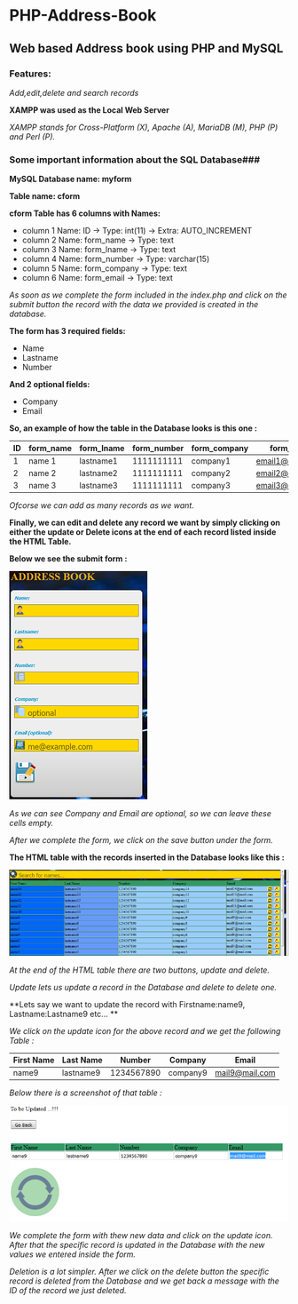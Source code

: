 # PHP-Address-Book

## Web based Address book using PHP and MySQL

### Features:
*Add,edit,delete and search records*

**XAMPP was used as the Local Web Server**

*XAMPP stands for Cross-Platform (X), Apache (A), MariaDB (M), PHP (P) and Perl (P).*

### Some important information about the SQL Database###
**MySQL Database name: myform**

**Table name: cform**

**cform Table has 6 columns with Names:**
- column 1 Name: ID           -> Type: int(11)     -> Extra: AUTO_INCREMENT
- column 2 Name: form_name    -> Type: text
- column 3 Name: form_lname   -> Type: text
- column 4 Name: form_number  -> Type: varchar(15)
- column 5 Name: form_company -> Type: text
- column 6 Name: form_email   -> Type: text

*As soon as we complete the form included in the index.php and click on the submit button
the record with the data we provided is created in the database.*

**The form has 3 required fields:**
- Name
- Lastname
- Number

**And 2 optional fields:**
- Company
- Email

**So, an example of how the table in the Database looks is this one :**

| ID | form_name | form_lname | form_number | form_company | form_email       |
|----|-----------|------------|-------------|--------------|------------------|
|1   | name 1    | lastname1  | 1111111111  | company1     | email1@email.com |
|2   | name 2    | lastname2  | 1111111111  | company2     | email2@email.com |
|3   | name 3    | lastname3  | 1111111111  | company3     | email3@email.com |

*Ofcorse we can add as many records as we want.*

**Finally, we can edit and delete any record we want by simply clicking on either the update or Delete icons at the end 
of each record listed inside the HTML Table.**

**Below we see the submit form :**

![alt tag](screenshots/form.png "Submit Form")

*As we can see Company and Email are optional, so we can leave these cells empty.*

*After we complete the form, we click on the save button under the form.*

**The HTML table with the records inserted in the Database looks like this :**

![alt tag](screenshots/table.png "Submit Form")

*At the end of the HTML table there are two buttons, update and delete.*

*Update lets us update a record in the Database and delete to delete one.*

**Lets say we want to update the record with Firstname:name9, Lastname:Lastname9 etc... **

*We click on the update icon for the above record and we get the following Table :*

| First Name | Last Name | Number   | Company | Email        |
|------------|-----------|----------|---------|--------------|
|name9       | lastname9 |1234567890|company9 |mail9@mail.com|

*Below there is a screenshot of that table :*

![alt tag](screenshots/update.png "Submit Form")

*We complete the form with thew new data and click on the update icon. After that the specific record is updated in the
Database with the new values we entered inside the form.*

*Deletion is a lot  simpler. After we click on the delete button the specific record is deleted from the Database and we get back a message with the ID of the record we just deleted.*
